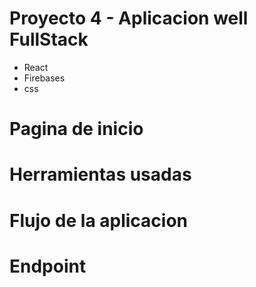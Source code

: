 # Proyecto 4 - Aplicacion well FullStack

- React
- Firebases
- css

# Pagina de inicio

# Herramientas usadas

# Flujo de la aplicacion

# Endpoint
